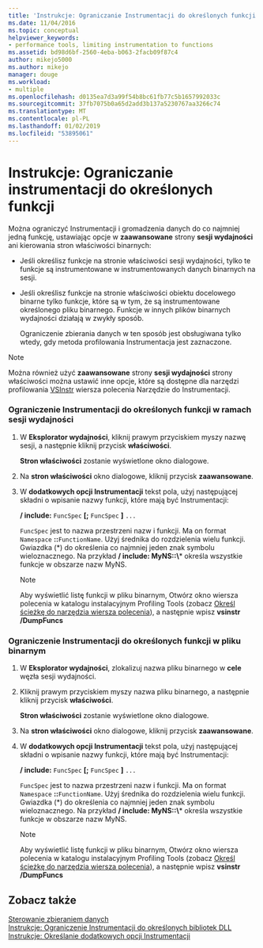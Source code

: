 ```yaml
---
title: 'Instrukcje: Ograniczanie Instrumentacji do określonych funkcji | Dokumentacja firmy Microsoft'
ms.date: 11/04/2016
ms.topic: conceptual
helpviewer_keywords:
- performance tools, limiting instrumentation to functions
ms.assetid: bd98d6bf-2560-4eba-b063-2facb09f87c4
author: mikejo5000
ms.author: mikejo
manager: douge
ms.workload:
- multiple
ms.openlocfilehash: d0135ea7d3a99f54b8bc61fb77c5b1657992033c
ms.sourcegitcommit: 37fb7075b0a65d2add3b137a5230767aa3266c74
ms.translationtype: MT
ms.contentlocale: pl-PL
ms.lasthandoff: 01/02/2019
ms.locfileid: "53895061"
---
```

# <a name="how-to-limit-instrumentation-to-specific-functions"></a>Instrukcje: Ograniczanie instrumentacji do określonych funkcji
Można ograniczyć Instrumentacji i gromadzenia danych do co najmniej jedną funkcję, ustawiając opcje w **zaawansowane** strony **sesji wydajności** ani kierowania stron właściwości binarnych:  
  
- Jeśli określisz funkcje na stronie właściwości sesji wydajności, tylko te funkcje są instrumentowane w instrumentowanych danych binarnych na sesji.  
  
- Jeśli określisz funkcje na stronie właściwości obiektu docelowego binarne tylko funkcje, które są w tym, że są instrumentowane określonego pliku binarnego. Funkcje w innych plików binarnych wydajności działają w zwykły sposób.  
  
  Ograniczenie zbierania danych w ten sposób jest obsługiwana tylko wtedy, gdy metoda profilowania Instrumentacja jest zaznaczone.  
  
> [!NOTE]
>  Można również użyć **zaawansowane** strony **sesji wydajności** strony właściwości można ustawić inne opcje, które są dostępne dla narzędzi profilowania [VSInstr](../profiling/vsinstr.md) wiersza polecenia Narzędzie do Instrumentacji.  
  
### <a name="to-limit-instrumentation-to-specific-functions-in-a-performance-session"></a>Ograniczenie Instrumentacji do określonych funkcji w ramach sesji wydajności  
  
1. W **Eksplorator wydajności**, kliknij prawym przyciskiem myszy nazwę sesji, a następnie kliknij przycisk **właściwości**.  
  
    **Stron właściwości** zostanie wyświetlone okno dialogowe.  
  
2. Na **stron właściwości** okno dialogowe, kliknij przycisk **zaawansowane**.  
  
3. W **dodatkowych opcji Instrumentacji** tekst pola, użyj następującej składni o wpisanie nazwy funkcji, które mają być Instrumentacji:  
  
    **/ include:** `FuncSpec` **[;** `FuncSpec` **]** `...`  
  
    `FuncSpec` jest to nazwa przestrzeni nazw i funkcji. Ma on format `Namespace` **::**`FunctionName`. Użyj średnika do rozdzielenia wielu funkcji. Gwiazdka (\*) do określenia co najmniej jeden znak symbolu wieloznacznego. Na przykład **/ include: MyNS::\\*** określa wszystkie funkcje w obszarze nazw MyNS.  
  
   > [!NOTE]
   >  Aby wyświetlić listę funkcji w pliku binarnym, Otwórz okno wiersza polecenia w katalogu instalacyjnym Profiling Tools (zobacz [Określ ścieżkę do narzędzia wiersza polecenia](../profiling/specifying-the-path-to-profiling-tools-command-line-tools.md)), a następnie wpisz **vsinstr /DumpFuncs**  
  
### <a name="to-limit-instrumentation-to-specific-functions-in-a-binary"></a>Ograniczenie Instrumentacji do określonych funkcji w pliku binarnym  
  
1. W **Eksplorator wydajności**, zlokalizuj nazwa pliku binarnego w **cele** węzła sesji wydajności.  
  
2. Kliknij prawym przyciskiem myszy nazwa pliku binarnego, a następnie kliknij przycisk **właściwości**.  
  
    **Stron właściwości** zostanie wyświetlone okno dialogowe.  
  
3. Na **stron właściwości** okno dialogowe, kliknij przycisk **zaawansowane**.  
  
4. W **dodatkowych opcji Instrumentacji** tekst pola, użyj następującej składni o wpisanie nazwy funkcji, które mają być Instrumentacji:  
  
    **/ include:** `FuncSpec` **[;** `FuncSpec` **]** `...`  
  
    `FuncSpec` jest to nazwa przestrzeni nazw i funkcji. Ma on format `Namespace` **::**`FunctionName`. Użyj średnika do rozdzielenia wielu funkcji. Gwiazdka (\*) do określenia co najmniej jeden znak symbolu wieloznacznego. Na przykład **/ include: MyNS::\\*** określa wszystkie funkcje w obszarze nazw MyNS.  
  
   > [!NOTE]
   >  Aby wyświetlić listę funkcji w pliku binarnym, Otwórz okno wiersza polecenia w katalogu instalacyjnym Profiling Tools (zobacz [Określ ścieżkę do narzędzia wiersza polecenia](../profiling/specifying-the-path-to-profiling-tools-command-line-tools.md)), a następnie wpisz **vsinstr /DumpFuncs**  
  
## <a name="see-also"></a>Zobacz także  
 [Sterowanie zbieraniem danych](../profiling/controlling-data-collection.md)   
 [Instrukcje: Ograniczenie Instrumentacji do określonych bibliotek DLL](../profiling/how-to-limit-instrumentation-to-specific-dlls.md)   
 [Instrukcje: Określanie dodatkowych opcji Instrumentacji](../profiling/how-to-specify-additional-instrumentation-options.md)